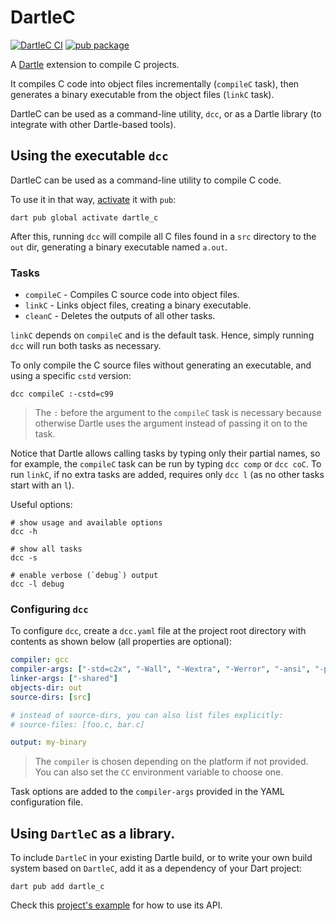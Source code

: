 # DartleC

[![DartleC CI](https://github.com/renatoathaydes/dartle_c/workflows/DartleC%20Build/badge.svg)](https://github.com/renatoathaydes/dartle_c/actions)
[![pub package](https://img.shields.io/pub/v/dartle_c.svg)](https://pub.dev/packages/dartle_c)

A [Dartle](https://renatoathaydes.github.io/dartle-website/) extension to compile C projects.

It compiles C code into object files incrementally (`compileC` task),
then generates a binary executable from the object files (`linkC` task).

DartleC can be used as a command-line utility, `dcc`, or as a Dartle library (to integrate with other Dartle-based tools).

## Using the executable `dcc`

DartleC can be used as a command-line utility to compile C code.

To use it in that way, [activate](https://dart.dev/tools/pub/cmd/pub-global) it with `pub`:

```shell
dart pub global activate dartle_c
```

After this, running `dcc` will compile all C files found in a `src` directory to the `out` dir,
generating a binary executable named `a.out`.

### Tasks

* `compileC` - Compiles C source code into object files.
* `linkC` - Links object files, creating a binary executable.
* `cleanC` - Deletes the outputs of all other tasks.

`linkC` depends on `compileC` and is the default task. Hence, simply running `dcc`
will run both tasks as necessary.

To only compile the C source files without generating an executable,
and using a specific `cstd` version:

```shell
dcc compileC :-cstd=c99
```

> The `:` before the argument to the `compileC` task is necessary because otherwise
> Dartle uses the argument instead of passing it on to the task.

Notice that Dartle allows calling tasks by typing only their partial names, so for example,
the `compileC` task can be run by typing `dcc comp` or `dcc coC`. To run `linkC`, if no
extra tasks are added, requires only `dcc l` (as no other tasks start with an `l`).

Useful options:

```shell
# show usage and available options
dcc -h

# show all tasks
dcc -s

# enable verbose (`debug`) output
dcc -l debug
```

### Configuring `dcc`

To configure `dcc`, create a `dcc.yaml` file at the project root directory with contents as shown
below (all properties are optional):

```yaml
compiler: gcc
compiler-args: ["-std=c2x", "-Wall", "-Wextra", "-Werror", "-ansi", "-pedantic"]
linker-args: ["-shared"]
objects-dir: out
source-dirs: [src]

# instead of source-dirs, you can also list files explicitly:
# source-files: [foo.c, bar.c]

output: my-binary
```

> The `compiler` is chosen depending on the platform if not provided.
> You can also set the `CC` environment variable to choose one.

Task options are added to the `compiler-args` provided in the YAML configuration file.

## Using `DartleC` as a library.

To include `DartleC` in your existing Dartle build, or to write your own build system based on
`DartleC`, add it as a dependency of your Dart project:

```shell
dart pub add dartle_c
```

Check this [project's example](example/dartle_c_example.dart) for how to use its API.

